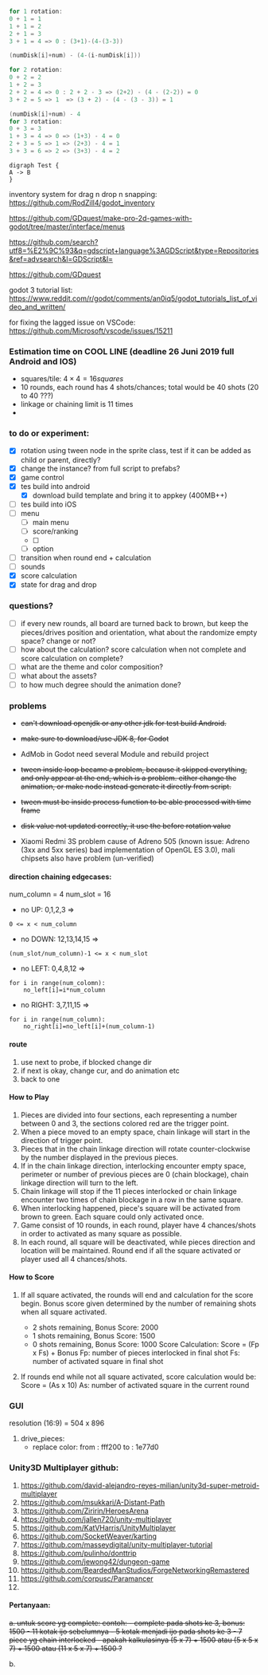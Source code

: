 ```c++
for 1 rotation:
0 + 1 = 1
1 + 1 = 2
2 + 1 = 3
3 + 1 = 4 => 0 : (3+1)-(4-(3-3))

(numDisk[i]+num) - (4-(i-numDisk[i]))

for 2 rotation:
0 + 2 = 2
1 + 2 = 3
2 + 2 = 4 => 0 : 2 + 2 - 3 => (2+2) - (4 - (2-2)) = 0
3 + 2 = 5 => 1 	=> (3 + 2) - (4 - (3 - 3)) = 1

(numDisk[i]+num) - 4
for 3 rotation:
0 + 3 = 3
1 + 3 = 4 => 0 => (1+3) - 4 = 0
2 + 3 = 5 => 1 => (2+3) - 4 = 1
3 + 3 = 6 => 2 => (3+3) - 4 = 2
```
```plantuml
digraph Test {
A -> B
}
```

inventory system for drag n drop n snapping:
https://github.com/RodZill4/godot_inventory

https://github.com/GDquest/make-pro-2d-games-with-godot/tree/master/interface/menus

https://github.com/search?utf8=%E2%9C%93&q=gdscript+language%3AGDScript&type=Repositories&ref=advsearch&l=GDScript&l=

https://github.com/GDquest

godot 3 tutorial list:
https://www.reddit.com/r/godot/comments/an0iq5/godot_tutorials_list_of_video_and_written/

for fixing the lagged issue on VSCode:
https://github.com/Microsoft/vscode/issues/15211


### Estimation time on COOL LINE <MAX11> (deadline 26 Juni 2019 full Android and IOS) 
- squares/tile: $4 \times 4 = 16 squares$
- 10 rounds, each round has 4 shots/chances; total would be 40 shots (20 to 40 ???)
- linkage or chaining limit is 11 times
- 

### to do or experiment:
- [x] rotation using tween node in the sprite class, test if it can be added as child or parent, directly?
- [x] change the instance? from full script to prefabs?
- [x] game control
- [x] tes build into android
    - [x] download build template and bring it to appkey (400MB++)
- [ ] tes build into iOS
- [ ] menu
    - [ ] main menu
    - [ ] score/ranking
    - [ ]
    - [ ] option
- [ ] transition when round end + calculation
- [ ] sounds
- [x] score calculation
- [x] state for drag and drop

### questions?
- [ ] if every new rounds, all board are turned back to brown, but keep the pieces/drives position and orientation, what about the randomize empty space? change or not?
- [ ] how about the calculation? score calculation when not complete and score calculation on complete?
- [ ] what are the theme and color composition?
- [ ] what about the assets?
- [ ] to how much degree should the animation done?

### problems
- ~~can't download openjdk or any other jdk for test build Android.~~
- ~~make sure to download/use JDK 8, for Godot~~
- AdMob in Godot need several Module and rebuild project
- ~~tween inside loop became a problem, because it skipped everything,
and only appear at the end, which is a problem.
either change the animation, or make node instead generate it directly from script.~~
- ~~tween must be inside process function to be able processed with time frame~~

- ~~disk value not updated correctly, it use the before rotation value~~
- Xiaomi Redmi 3S problem cause of Adreno 505 (known issue: Adreno (3xx and 5xx series) bad implementation of OpenGL ES 3.0), mali chipsets also have problem (un-verified)

#### direction chaining edgecases:
num_column = 4
num_slot = 16
- no UP: 0,1,2,3 => 
```
0 <= x < num_column
```
- no DOWN: 12,13,14,15 => 
```
(num_slot/num_column)-1 <= x < num_slot
```
- no LEFT: 0,4,8,12 =>
```
for i in range(num_colomn):
    no_left[i]=i*num_column
```
- no RIGHT: 3,7,11,15 =>
```
for i in range(num_column):
    no_right[i]=no_left[i]+(num_column-1)
```

#### route
1. use next to probe, if blocked change dir
2. if next is okay, change cur, and do animation etc
3. back to one

        
#### How to Play
1. Pieces are divided into four sections, each representing a number between 0 and 3, the sections colored red are the trigger point.
2. When a piece moved to an empty space, chain linkage will start in the direction of trigger point.
3. Pieces that in the chain linkage direction will rotate counter-clockwise by the number displayed in the previous pieces.
4. If in the chain linkage direction, interlocking encounter empty space, perimeter or number of previous pieces are 0 (chain blockage), chain linkage direction will turn to the left.
5. Chain linkage will stop if the 11 pieces interlocked or chain linkage encounter two times of chain blockage in a row in the same square.
6. When interlocking happened, piece's square will be activated from brown to green. Each square could only activated once.
7. Game consist of 10 rounds, in each round, player have 4 chances/shots in order to activated as many square as possible.
8. In each round, all square will be deactivated, while pieces direction and location will be maintained. Round end if all the square activated or player used all 4 chances/shots.

#### How to Score
1. If all square activated, the rounds will end and calculation for the score begin. Bonus score given determined by the number of remaining shots when all square activated.
    - 2 shots remaining, Bonus Score: 2000
    - 1 shots remaining, Bonus Score: 1500
    - 0 shots remaining, Bonus Score: 1000
    Score Calculation:
    Score = (Fp x Fs) + Bonus
    Fp: number of pieces interlocked in final shot
    Fs: number of activated square in final shot

2. If rounds end while not all square activated, score calculation would be:
    Score = (As x 10)
    As: number of activated square in the current round


### GUI
resolution (16:9) = 504 x 896
1. drive_pieces:
    - replace color:
        from : fff200
        to   : 1e77d0

### Unity3D Multiplayer github:
1. https://github.com/david-alejandro-reyes-milian/unity3d-super-metroid-multiplayer
2. https://github.com/msukkari/A-Distant-Path
3. https://github.com/Ziririn/HeroesArena
4. https://github.com/jallen720/unity-multiplayer
5. https://github.com/KatVHarris/UnityMultiplayer
6. https://github.com/SocketWeaver/karting
7. https://github.com/masseydigital/unity-multiplayer-tutorial
8. https://github.com/pulinho/donttrip
9. https://github.com/jewong42/dungeon-game
10. https://github.com/BeardedManStudios/ForgeNetworkingRemastered
11. https://github.com/corpusc/Paramancer
12. 

#### Pertanyaan:
~~a. untuk score yg complete:
    contoh:
    - complete pada shots ke 3, bonus: 1500
    - 11 kotak ijo sebelumnya
    - 5 kotak menjadi ijo pada shots ke 3
    - 7 piece yg chain interlocked
    - apakah kalkulasinya (5 x 7) + 1500 atau (5 x 5 x 7) + 1500 atau (11 x 5 x 7) + 1500 ?~~

b. 